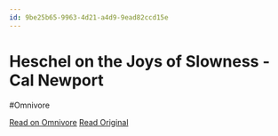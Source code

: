 ```yaml
---
id: 9be25b65-9963-4d21-a4d9-9ead82ccd15e
---
```


# Heschel on the Joys of Slowness - Cal Newport
#Omnivore

[Read on Omnivore](https://omnivore.app/me/heschel-on-the-joys-of-slowness-cal-newport-18f35ca54a2)
[Read Original](https://calnewport.com/heschel-on-the-joys-of-slowness/)

